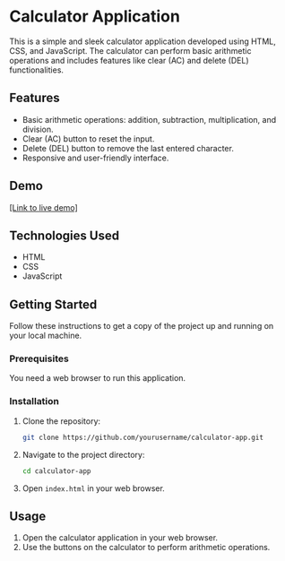 # Calculator Application

This is a simple and sleek calculator application developed using HTML, CSS, and JavaScript. The calculator can perform basic arithmetic operations and includes features like clear (AC) and delete (DEL) functionalities.

## Features
- Basic arithmetic operations: addition, subtraction, multiplication, and division.
- Clear (AC) button to reset the input.
- Delete (DEL) button to remove the last entered character.
- Responsive and user-friendly interface.

## Demo
[[Link to live demo]](https://subalakshmi-mohandoss.github.io/LGMVIP-Web-Task-3/)

## Technologies Used
- HTML
- CSS
- JavaScript

## Getting Started
Follow these instructions to get a copy of the project up and running on your local machine.

### Prerequisites
You need a web browser to run this application.

### Installation
1. Clone the repository:
    ```sh
    git clone https://github.com/yourusername/calculator-app.git
    ```

2. Navigate to the project directory:
    ```sh
    cd calculator-app
    ```

3. Open `index.html` in your web browser.

## Usage
1. Open the calculator application in your web browser.
2. Use the buttons on the calculator to perform arithmetic operations.
